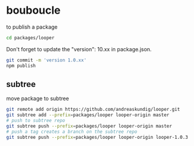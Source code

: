 # bouboucle

to publish a package

``` sh
cd packages/looper
```

Don't forget to update the "version": 10.xx in package.json.

``` sh
git commit -m 'version 1.0.xx'
npm publish
```
## subtree

move package to subtree
``` bash
git remote add origin https://github.com/andreaskundig/looper.git
git subtree add --prefix=packages/looper looper-origin master
# push to subtree repo
git subtree push --prefix=packages/looper looper-origin master
# push a tag creates a branch on the subtree repo
git subtree push --prefix=packages/looper looper-origin looper-1.0.3
```
